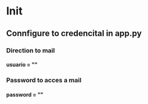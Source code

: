 # Init

## Connfigure to credencital in app.py

### Direction to mail
#### usuario = "" 
### Password to acces a mail
#### password = "" 
